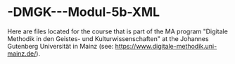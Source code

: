# -DMGK---Modul-5b-XML

Here are files located for the course that is part of the MA program "Digitale Methodik in den Geistes- und Kulturwissenschaften" at the Johannes Gutenberg Universität in Mainz (see: https://www.digitale-methodik.uni-mainz.de/). 
